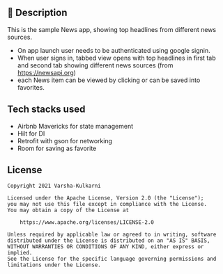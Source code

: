 ## :scroll: Description
This is the sample News app, showing top headlines from different news sources.

- On app launch user needs to be authenticated using google signin.
- When user signs in, tabbed view opens with top headlines in first tab and
second tab showing different news sources (from https://newsapi.org)
- each News item can be viewed by clicking or can be saved into favorites.

## Tech stacks used
- Airbnb Mavericks for state management
- Hilt for DI
- Retrofit with gson for networking
- Room for saving as favorite

## License
```
Copyright 2021 Varsha-Kulkarni

Licensed under the Apache License, Version 2.0 (the "License");
you may not use this file except in compliance with the License.
You may obtain a copy of the License at

    https://www.apache.org/licenses/LICENSE-2.0

Unless required by applicable law or agreed to in writing, software
distributed under the License is distributed on an "AS IS" BASIS,
WITHOUT WARRANTIES OR CONDITIONS OF ANY KIND, either express or implied.
See the License for the specific language governing permissions and
limitations under the License.
```

